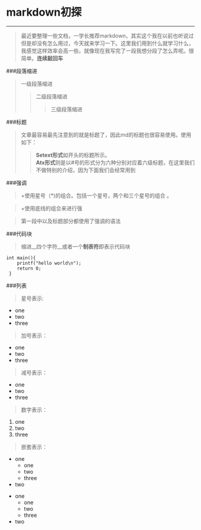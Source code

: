 markdown初探	
=============
-------------------------------------
>最近要整理一些文档，一学长推荐markdown，其实这个我在以前也听说过但是却没有怎么用过，今天就来学习一下。这里我们用到什么就学习什么，我感觉这样效率会高一些。就像现在我写完了一段我想分段了怎么弄呢。很简单。**连续敲回车**

###段落缩进
>一级段落缩进
>>二级段落缩进
>>>三级段落缩进

###标题
>文章最容易最先注意到的就是标题了，因此md的标题也很容易使用。使用如下：	
>>**Setext形式**如开头的标题所示。			
**Atx形式**则是以#号的形式分为六种分别对应着六级标题，在这里我们不做特别的介绍，因为下面我们会经常用到
	
###强调
>+使用星号（*)的组合。包括一个星号，两个和三个星号的组合 。

> +使用底线的组合来进行强

>第一段中以及标题部分都使用了强调的语法

###代码块
>缩进__四个字符__或者一个**制表符**即表示代码块
>>
	int main(){  
		printf("hello world\n");  
		return 0;
   	 }  
###列表

>星号表示:  
>>
* one 
* two
* three	

>加号表示：
>>
+ one
+ two
+ three	

>减号表示：
>>
- one
- two
- three  

>数字表示：
>>
1. one
2. two
3. three

>嵌套表示：
>>
* one
	* one
	* two
	* three
* two
+ one
	- one
	- two
	- three
+ two
